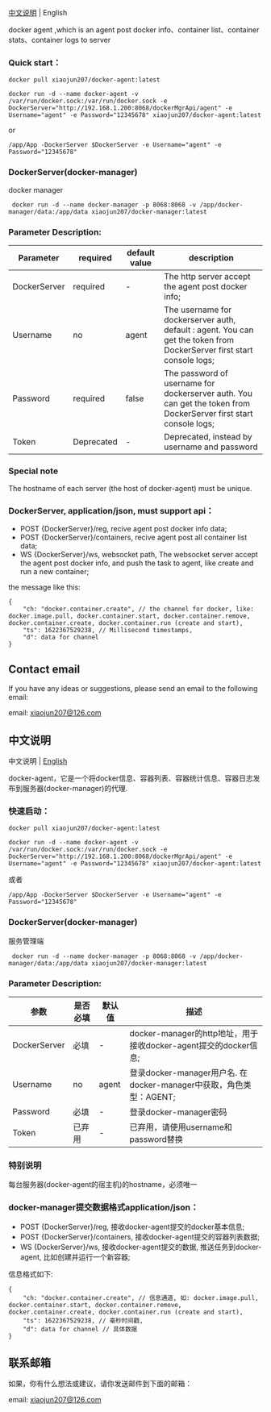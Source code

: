 [中文说明](#zh) | <a name="en">English</a>

docker agent ,which is an agent post docker info、container list、container stats、container logs to server

### Quick start：
```shell
docker pull xiaojun207/docker-agent:latest

docker run -d --name docker-agent -v /var/run/docker.sock:/var/run/docker.sock -e DockerServer="http://192.168.1.200:8068/dockerMgrApi/agent" -e Username="agent" -e Password="12345678" xiaojun207/docker-agent:latest

```

or
```
/app/App -DockerServer $DockerServer -e Username="agent" -e Password="12345678"
```

### DockerServer(docker-manager)
docker manager
```shell
 docker run -d --name docker-manager -p 8068:8068 -v /app/docker-manager/data:/app/data xiaojun207/docker-manager:latest

```


### Parameter Description:

Parameter | required    | default value | description
---|-------------|--------------|--- 
DockerServer | required    | -            | The http server accept the agent post docker info;
Username | no          | agent        | The username for dockerserver auth, default : agent. You can get the token from DockerServer first start console logs;
Password | required    | false        | The password of username for dockerserver auth. You can get the token from DockerServer first start console logs;
Token | Deprecated  | -            | Deprecated, instead by username and password


### Special note
The hostname of each server (the host of docker-agent) must be unique.

### DockerServer, application/json, must support api：
- POST {DockerServer}/reg,  recive agent post docker info data;
- POST {DockerServer}/containers,  recive agent post all container list data;
- WS {DockerServer}/ws, websocket path, The websocket server accept the agent post docker info, and push the task to agent, like create and run a new container;

the message like this:
```
{
    "ch: "docker.container.create", // the channel for docker, like: docker.image.pull, docker.container.start, docker.container.remove, docker.container.create, docker.container.run (create and start), 
    "ts": 1622367529238, // Millisecond timestamps,
    "d": data for channel
}    
```

## Contact email
If you have any ideas or suggestions, please send an email to the following email:

email: xiaojun207@126.com


## 中文说明

<a name="zh">中文说明</a> | [English](#en)


docker-agent，它是一个将docker信息、容器列表、容器统计信息、容器日志发布到服务器(docker-manager)的代理.

### 快速启动：
```shell
docker pull xiaojun207/docker-agent:latest

docker run -d --name docker-agent -v /var/run/docker.sock:/var/run/docker.sock -e DockerServer="http://192.168.1.200:8068/dockerMgrApi/agent" -e Username="agent" -e Password="12345678" xiaojun207/docker-agent:latest

```

或者
```
/app/App -DockerServer $DockerServer -e Username="agent" -e Password="12345678" 
```

### DockerServer(docker-manager)
服务管理端
```shell
 docker run -d --name docker-manager -p 8068:8068 -v /app/docker-manager/data:/app/data xiaojun207/docker-manager:latest

```

### Parameter Description:

参数 | 是否必填 | 默认值   | 描述
---|------|-------|--- 
DockerServer | 必填   | -     | docker-manager的http地址，用于接收docker-agent提交的docker信息;
Username | no   | agent | 登录docker-manager用户名. 在docker-manager中获取，角色类型：AGENT;
Password | 必填   | -     | 登录docker-manager密码
Token | 已弃用  | -     | 已弃用，请使用username和password替换


### 特别说明
每台服务器(docker-agent的宿主机)的hostname，必须唯一

### docker-manager提交数据格式application/json：
- POST {DockerServer}/reg,  接收docker-agent提交的docker基本信息;
- POST {DockerServer}/containers, 接收docker-agent提交的容器列表数据;
- WS {DockerServer}/ws, 接收docker-agent提交的数据, 推送任务到docker-agent, 比如创建并运行一个新容器;

信息格式如下:
```
{
    "ch: "docker.container.create", // 信息通道, 如: docker.image.pull, docker.container.start, docker.container.remove, docker.container.create, docker.container.run (create and start), 
    "ts": 1622367529238, // 毫秒时间戳,
    "d": data for channel // 具体数据
}    
```


## 联系邮箱
如果，你有什么想法或建议，请你发送邮件到下面的邮箱：

email: xiaojun207@126.com
